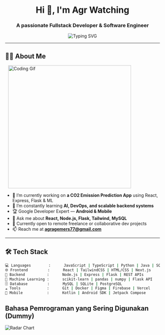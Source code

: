 <h1 align="center">Hi 👋, I'm Agr Watching</h1>
<h3 align="center">A passionate Fullstack Developer & Software Engineer</h3>

<p align="center">
  <img src="https://readme-typing-svg.herokuapp.com?font=Fira+Code&duration=3000&pause=1000&color=00C896&center=true&vCenter=true&width=450&lines=Software+Engineer;Fullstack+Web+Developer;Google+Developer+Expert+%28Android%29;Lover+of+Open+Source+and+Clean+Code" alt="Typing SVG" />
</p>

---

## 👨‍💻 About Me
<p align="left">
  <img src="https://media.giphy.com/media/qgQUggAC3Pfv687qPC/giphy.gif" alt="Coding Gif" width="400" style="margin: 0 10px;"/>
</p>

- 🔭 I’m currently working on **a CO2 Emission Prediction App** using React, Express, Flask & ML
- 🌱 I’m constantly learning **AI, DevOps, and scalable backend systems**
- 🏆 Google Developer Expert — **Android & Mobile**
- 💬 Ask me about **React, Node.js, Flask, Tailwind, MySQL**
- 💼 Currently open to remote freelance or collaborative dev projects
- 📫 Reach me at **agragemers77@gmail.com**

---

## 🛠️ Tech Stack

```bash
💻 Languages        :      JavaScript | TypeScript | Python | Java | SQL
🌐 Frontend         :      React | TailwindCSS | HTML/CSS | Next.js
🔧 Backend          :      Node.js | Express | Flask | REST APIs
🧠 Machine Learning :      scikit-learn | pandas | numpy | Flask API
🗄️ Database         :      MySQL | SQLite | PostgreSQL
☁️ Tools            :      Git | Docker | Figma | Firebase | Vercel
📱 Mobile           :      Kotlin | Android SDK | Jetpack Compose
```
## Bahasa Pemrograman yang Sering Digunakan (Dummy)

![Radar Chart](https://quickchart.io/chart?c=%7B%0A%20%20type%3A%20%27radar%27%2C%0A%20%20data%3A%20%7B%0A%20%20%20%20labels%3A%20%5B%27TypeScript%27%2C%20%27JavaScript%27%2C%20%27HTML%27%2C%20%27Flask%27%2C%20%27PHP%27%5D%2C%0A%20%20%20%20datasets%3A%20%5B%7B%0A%20%20%20%20%20%20label%3A%20%27Skill%20Coverage%27%2C%0A%20%20%20%20%20%20data%3A%20%5B40%2C%2020%2C%2010%2C%2010%2C%2020%5D%2C%0A%20%20%20%20%20%20backgroundColor%3A%20%27rgba(49%2C120%2C198%2C0.3)%27%2C%0A%20%20%20%20%20%20borderColor%3A%20%27%233178C6%27%2C%0A%20%20%20%20%20%20pointBackgroundColor%3A%20%27%233178C6%27%0A%20%20%20%20%7D%5D%0A%20%20%7D%2C%0A%20%20options%3A%20%7B%0A%20%20%20%20plugins%3A%20%7B%0A%20%20%20%20%20%20title%3A%20%7Bdisplay%3A%20true%2C%20text%3A%20%27Top%20Languages%20-%20Radar%20View%27%2C%20font%3A%20%7Bsize%3A%2018%7D%7D%0A%20%20%20%20%7D%2C%0A%20%20%20%20scales%3A%20%7Br%3A%20%7BbeginAtZero%3A%20true%2C%20max%3A%2040%7D%7D%0A%20%20%7D%0A%7D)
